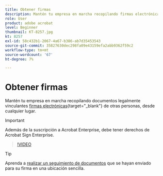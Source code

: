 ```yaml
---
title: Obtener firmas
description: Mantén tu empresa en marcha recopilando firmas electrónicas legalmente vinculantes de otras personas, desde cualquier lugar
role: User
product: adobe acrobat
level: Beginner
thumbnail: KT-8257.jpg
kt: 8257
exl-id: 58c432b1-2067-4a67-b386-ab7d35453543
source-git-commit: 35827630dec298fa09e43159efa2abb9362f59c2
workflow-type: tm+mt
source-wordcount: '67'
ht-degree: 7%

---
```


# Obtener firmas

Mantén tu empresa en marcha recopilando documentos legalmente vinculantes [firmas electrónicas](https://www.adobe.com/es/acrobat/online/request-signature.html){target=&quot;_blank&quot;} de otras personas, desde cualquier lugar.

>[!IMPORTANT]
>
>Además de la suscripción a Acrobat Enterprise, debe tener derechos de Acrobat Sign Enterprise.

>[!VIDEO](https://video.tv.adobe.com/v/338359?hidetitle=true)

>[!TIP]
>
>Aprenda a [realizar un seguimiento de documentos](track.md) que se hayan enviado para su firma en una ubicación sencilla.
